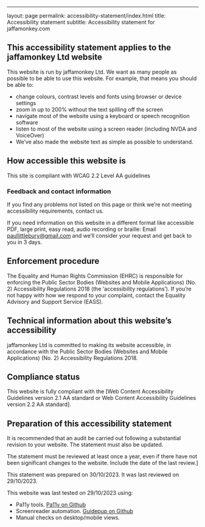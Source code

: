 ---
layout: page
permalink: accessibility-statement/index.html
title: Accessibility statement
subtitle: Accessibility statement for jaffamonkey.com


## This accessibility statement applies to the jaffamonkey Ltd website

This website is run by jaffamonkey Ltd. We want as many people as possible to be able to use this website. For example, that means you should be able to:

- change colours, contrast levels and fonts using browser or device settings
- zoom in up to 200% without the text spilling off the screen
- navigate most of the website using a keyboard or speech recognition software
- listen to most of the website using a screen reader (including NVDA and VoiceOver)
- We’ve also made the website text as simple as possible to understand.

## How accessible this website is
This site is compliant with WCAG 2.2 Level AA guidelines

### Feedback and contact information
If you find any problems not listed on this page or think we’re not meeting accessibility requirements, contact us.

If you need information on this website in a different format like accessible PDF, large print, easy read, audio recording or braille: 
Email paullittlebury@gmail.com and we’ll consider your request and get back to you in 3 days.

## Enforcement procedure

The Equality and Human Rights Commission (EHRC) is responsible for enforcing the Public Sector Bodies (Websites and Mobile Applications) (No. 2) Accessibility Regulations 2018 (the ‘accessibility regulations’). If you’re not happy with how we respond to your complaint, contact the Equality Advisory and Support Service (EASS).

## Technical information about this website’s accessibility

jaffamonkey Ltd is committed to making its website accessible, in accordance with the Public Sector Bodies (Websites and Mobile Applications) (No. 2) Accessibility Regulations 2018.

## Compliance status

This website is fully compliant with the [Web Content Accessibility Guidelines version 2.1 AA standard or Web Content Accessibility Guidelines version 2.2 AA standard].


## Preparation of this accessibility statement

It is recommended that an audit be carried out following a substantial revision to your website. The statement must also be updated.

The statement must be reviewed at least once a year, even if there have not been significant changes to the website. Include the date of the last review.]

This statement was prepared on 30/10/2023. It was last reviewed on 29/10/2023.

This website was last tested on 29/10/2023 using:
- Pa11y tools. [Pa11y on Github](https://github.com/pa11y)
- Screenreader automation. [Guidepup on Github](https://github.com/guidepup)
- Manual checks on desktop/mobile views.